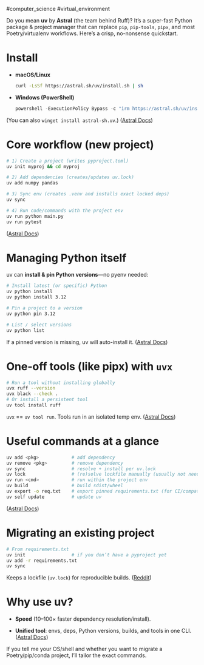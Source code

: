 #computer_science #virtual_environment 

Do you mean **uv** by **Astral** (the team behind Ruff)? It’s a super-fast Python package & project manager that can replace `pip`, `pip-tools`, `pipx`, and most Poetry/virtualenv workflows. Here’s a crisp, no-nonsense quickstart.

# Install

- **macOS/Linux**
    
    ```bash
    curl -LsSf https://astral.sh/uv/install.sh | sh
    ```
    
- **Windows (PowerShell)**
    
    ```powershell
    powershell -ExecutionPolicy Bypass -c "irm https://astral.sh/uv/install.ps1 | iex"
    ```
    

(You can also `winget install astral-sh.uv`.) ([Astral Docs](https://docs.astral.sh/uv/getting-started/installation/?utm_source=chatgpt.com "Installation | uv - Astral Docs"))

# Core workflow (new project)

```bash
# 1) Create a project (writes pyproject.toml)
uv init myproj && cd myproj

# 2) Add dependencies (creates/updates uv.lock)
uv add numpy pandas

# 3) Sync env (creates .venv and installs exact locked deps)
uv sync

# 4) Run code/commands with the project env
uv run python main.py
uv run pytest
```

([Astral Docs](https://docs.astral.sh/uv/guides/projects/?utm_source=chatgpt.com "Working on projects | uv - Astral Docs"))

# Managing Python itself

uv can **install & pin Python versions**—no pyenv needed:

```bash
# Install latest (or specific) Python
uv python install
uv python install 3.12

# Pin a project to a version
uv python pin 3.12

# List / select versions
uv python list
```

If a pinned version is missing, uv will auto-install it. ([Astral Docs](https://docs.astral.sh/uv/guides/install-python/?utm_source=chatgpt.com "Installing and managing Python | uv - Astral Docs"))

# One-off tools (like pipx) with `uvx`

```bash
# Run a tool without installing globally
uvx ruff --version
uvx black --check .
# Or install a persistent tool
uv tool install ruff
```

`uvx` == `uv tool run`. Tools run in an isolated temp env. ([Astral Docs](https://docs.astral.sh/uv/concepts/tools/?utm_source=chatgpt.com "Tools | uv - Astral Docs"))

# Useful commands at a glance

```bash
uv add <pkg>            # add dependency
uv remove <pkg>         # remove dependency
uv sync                 # resolve + install per uv.lock
uv lock                 # (re)solve lockfile manually (usually not needed)
uv run <cmd>            # run within the project env
uv build                # build sdist/wheel
uv export -o req.txt    # export pinned requirements.txt (for CI/compat)
uv self update          # update uv
```

([Astral Docs](https://docs.astral.sh/uv/?utm_source=chatgpt.com "uv - Astral Docs"))

# Migrating an existing project

```bash
# From requirements.txt
uv init                 # if you don’t have a pyproject yet
uv add -r requirements.txt
uv sync
```

Keeps a lockfile (`uv.lock`) for reproducible builds. ([Reddit](https://www.reddit.com/r/learnpython/comments/1md4hyj/i_think_i_have_to_admit_im_confused_by_how_to/?utm_source=chatgpt.com "I think I have to admit I'm confused by how to correctly use uv"))

# Why use uv?

- **Speed** (10–100× faster dependency resolution/install).
    
- **Unified tool**: envs, deps, Python versions, builds, and tools in one CLI. ([Astral Docs](https://docs.astral.sh/uv/?utm_source=chatgpt.com "uv - Astral Docs"))
    

If you tell me your OS/shell and whether you want to migrate a Poetry/pip/conda project, I’ll tailor the exact commands.